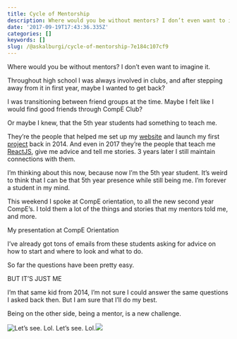 ```yaml
---
title: Cycle of Mentorship
description: Where would you be without mentors? I don’t even want to imagine it.
date: '2017-09-19T17:43:36.335Z'
categories: []
keywords: []
slug: /@askalburgi/cycle-of-mentorship-7e184c107cf9
---
```


Where would you be without mentors? I don’t even want to imagine it.

Throughout high school I was always involved in clubs, and after stepping away from it in first year, maybe I wanted to get back?

I was transitioning between friend groups at the time. Maybe I felt like I would find good friends through CompE Club?

Or maybe I knew, that the 5th year students had something to teach me.

They’re the people that helped me set up my [website](http://www.arjunkalburgi.com) and launch my first [project](https://connectfour275.herokuapp.com/) back in 2014. And even in 2017 they’re the people that teach me [ReactJS](https://github.com/askalburgi/tick-tack-toe), give me advice and tell me stories. 3 years later I still maintain connections with them.

I’m thinking about this now, because now I’m the 5th year student. It’s weird to think that I can be that 5th year presence while still being me. I’m forever a student in my mind.

This weekend I spoke at CompE orientation, to all the new second year CompE’s. I told them a lot of the things and stories that my mentors told me, and more.

My presentation at CompE Orientation

I’ve already got tons of emails from these students asking for advice on how to start and where to look and what to do.

So far the questions have been pretty easy.

BUT IT’S JUST ME

I’m that same kid from 2014, I’m not sure I could answer the same questions I asked back then. But I am sure that I’ll do my best.

Being on the other side, being a mentor, is a new challenge.

![Let’s see. Lol.](https://cdn-images-1.medium.com/max/800/1*53lPEky3ithWRORA9eP8Ug.png)
Let’s see. Lol.![](https://cdn-images-1.medium.com/max/800/1*k3x4eNfGaG54H9skwyKeSA.png)